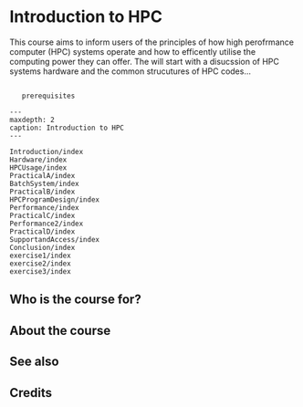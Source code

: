 # Introduction to HPC

This course aims to inform users of the principles of how high perofrmance computer (HPC) systems operate and how to efficently utilise the computing power they can offer. The will start with a disucssion of HPC systems hardware and the common strucutures of HPC codes...


```{prereq}

   prerequisites

```



```{toctree}
---
maxdepth: 2
caption: Introduction to HPC
---

Introduction/index
Hardware/index
HPCUsage/index
PracticalA/index
BatchSystem/index
PracticalB/index
HPCProgramDesign/index
Performance/index
PracticalC/index
Performance2/index
PracticalD/index
SupportandAccess/index
Conclusion/index
exercise1/index
exercise2/index
exercise3/index

```






## Who is the course for?




## About the course






## See also




## Credits

